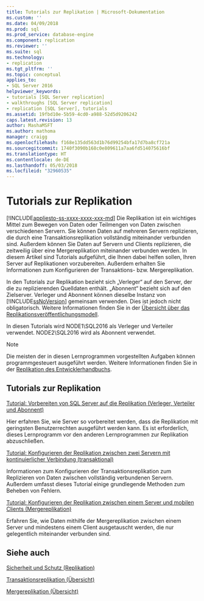 ```yaml
---
title: Tutorials zur Replikation | Microsoft-Dokumentation
ms.custom: ''
ms.date: 04/09/2018
ms.prod: sql
ms.prod_service: database-engine
ms.component: replication
ms.reviewer: ''
ms.suite: sql
ms.technology:
- replication
ms.tgt_pltfrm: ''
ms.topic: conceptual
applies_to:
- SQL Server 2016
helpviewer_keywords:
- tutorials [SQL Server replication]
- walkthroughs [SQL Server replication]
- replication [SQL Server], tutorials
ms.assetid: 19fbd10e-5b59-4cd0-a988-52d5d9206242
caps.latest.revision: 13
author: MashaMSFT
ms.author: mathoma
manager: craigg
ms.openlocfilehash: f168e135dd563d1b76d99254bfa17d7ba8cf721a
ms.sourcegitcommit: 1740f3090b168c0e809611a7aa6fd514075616bf
ms.translationtype: HT
ms.contentlocale: de-DE
ms.lasthandoff: 05/03/2018
ms.locfileid: "32960535"
---
```

# <a name="replication-tutorials"></a>Tutorials zur Replikation
[!INCLUDE[appliesto-ss-xxxx-xxxx-xxx-md](../../includes/appliesto-ss-xxxx-xxxx-xxx-md.md)]
Die Replikation ist ein wichtiges Mittel zum Bewegen von Daten oder Teilmengen von Daten zwischen verschiedenen Servern. Sie können Daten auf mehreren Servern replizieren, die durch eine Transaktionsreplikation vollständig miteinander verbunden sind. Außerdem können Sie Daten auf Servern und Clients replizieren, die zeitweilig über eine Mergereplikation miteinander verbunden werden. In diesem Artikel sind Tutorials aufgeführt, die Ihnen dabei helfen sollen, Ihren Server auf Replikationen vorzubereiten. Außerdem erhalten Sie Informationen zum Konfigurieren der Transaktions- bzw. Mergereplikation. 
  
In den Tutorials zur Replikation bezieht sich „Verleger“ auf den Server, der die zu replizierenden Quelldaten enthält. „Abonnent“ bezieht sich auf den Zielserver. Verleger und Abonnent können dieselbe Instanz von [!INCLUDE[ssNoVersion](../../includes/ssnoversion-md.md)] gemeinsam verwenden. Dies ist jedoch nicht obligatorisch. Weitere Informationen finden Sie in der [Übersicht über das Replikationsveröffentlichungsmodell](../../relational-databases/replication/publish/replication-publishing-model-overview.md).  

In diesen Tutorials wird NODE1\SQL2016 als Verleger und Verteiler verwendet. NODE2\SQL2016 wird als Abonnent verwendet. 
  
> [!NOTE]  
> Die meisten der in diesen Lernprogrammen vorgestellten Aufgaben können programmgesteuert ausgeführt werden. Weitere Informationen finden Sie in der [Replikation des Entwicklerhandbuchs](../../relational-databases/replication/concepts/replication-developer-documentation.md).  
  
## <a name="replication-tutorials"></a>Tutorials zur Replikation  
[Tutorial: Vorbereiten von SQL Server auf die Replikation (Verleger, Verteiler und Abonnent)](../../relational-databases/replication/tutorial-preparing-the-server-for-replication.md) 
 
Hier erfahren Sie, wie Server so vorbereitet werden, dass die Replikation mit geringsten Benutzerrechten ausgeführt werden kann. Es ist erforderlich, dieses Lernprogramm vor den anderen Lernprogrammen zur Replikation abzuschließen.  
  
[Tutorial: Konfigurieren der Replikation zwischen zwei Servern mit kontinuierlicher Verbindung (transaktional)](../../relational-databases/replication/tutorial-replicating-data-between-continuously-connected-servers.md)

Informationen zum Konfigurieren der Transaktionsreplikation zum Replizieren von Daten zwischen vollständig verbundenen Servern. Außerdem umfasst dieses Tutorial einige grundlegende Methoden zum Beheben von Fehlern. 

  
[Tutorial: Konfigurieren der Replikation zwischen einem Server und mobilen Clients (Mergereplikation)](../../relational-databases/replication/tutorial-replicating-data-with-mobile-clients.md)

Erfahren Sie, wie Daten mithilfe der Mergereplikation zwischen einem Server und mindestens einem Client ausgetauscht werden, die nur gelegentlich miteinander verbunden sind.  
  
## <a name="see-also"></a>Siehe auch  
[Sicherheit und Schutz (Replikation)](../../relational-databases/replication/security/security-and-protection-replication.md) 

[Transaktionsreplikation (Übersicht)](https://docs.microsoft.com/en-us/sql/relational-databases/replication/transactional/transactional-replication) 

[Mergereplikation (Übersicht)](https://docs.microsoft.com/en-us/sql/relational-databases/replication/merge/merge-replication)

  